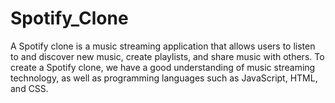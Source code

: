 # Spotify_Clone
A  Spotify clone is a music streaming application that allows users to listen to and discover new music, create playlists, and share music with others. To create a Spotify clone, we have a good understanding of music streaming technology, as well as programming languages such as JavaScript, HTML, and CSS.
